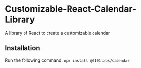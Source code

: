 
# Customizable-React-Calendar-Library
A library of React to create a customizable calendar
## Installation
Run the following command:
`npm install @0101labs/calendar`